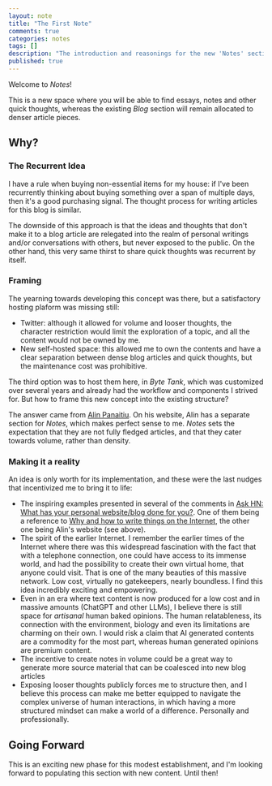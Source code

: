 ```yaml
---
layout: note
title: "The First Note"
comments: true
categories: notes
tags: []
description: "The introduction and reasonings for the new 'Notes' section"
published: true
---
```


Welcome to *Notes*!

This is a new space where you will be able to find essays, notes and other quick thoughts, whereas the existing *Blog* section will remain allocated to denser article pieces.

## Why?

### The Recurrent Idea

I have a rule when buying non-essential items for my house: if I've been recurrently thinking about buying something over a span of multiple days, then it's a good purchasing signal. The thought process for writing articles for this blog is similar.

The downside of this approach is that the ideas and thoughts that don't make it to a blog article are relegated into the realm of personal writings and/or conversations with others, but never exposed to the public. On the other hand, this very same thirst to share quick thoughts was recurrent by itself.

### Framing

The yearning towards developing this concept was there, but a satisfactory hosting plaform was missing still:

- Twitter: although it allowed for volume and looser thoughts, the character restriction would limit the exploration of a topic, and all the content would not be owned by me.
- New self-hosted space: this allowed me to own the contents and have a clear separation between dense blog articles and quick thoughts, but the maintenance cost was prohibitive.

The third option was to host them here, in *Byte Tank*, which was customized over several years and already had the workflow and components I strived for. But how to frame this new concept into the existing structure?

The answer came from [Alin Panaitiu](https://notes.alinpanaitiu.com/How%20I%20write%20this%20blog%20on%20my%20iPhone%20in%20a%20train). On his website, Alin has a separate section for *Notes*, which makes perfect sense to me. *Notes* sets the expectation that they are not fully fledged articles, and that they cater towards volume, rather than density.

### Making it a reality

An idea is only worth for its implementation, and these were the last nudges that incentivized me to bring it to life:

- The inspiring examples presented in several of the comments in [Ask HN: What has your personal website/blog done for you?](https://news.ycombinator.com/item?id=35164819). One of them being a reference to [Why and how to write things on the Internet](https://www.benkuhn.net/writing/), the other one being Alin's website (see above).
- The spirit of the earlier Internet. I remember the earlier times of the Internet where there was this widespread fascination with the fact that with a telephone connection, one could have access to its immense world, and had the possibility to create their own virtual home, that anyone could visit. That is one of the many beauties of this massive network. Low cost, virtually no gatekeepers, nearly boundless. I find this idea incredibly exciting and empowering.
- Even in an era where text content is now produced for a low cost and in massive amounts (ChatGPT and other LLMs), I believe there is still space for *artisanal* human baked opinions. The human relatableness, its connection with the environment, biology and even its limitations are charming on their own. I would risk a claim that AI generated contents are a commodity for the most part, whereas human generated opinions are premium content.
- The incentive to create notes in volume could be a great way to generate more source material that can be coalesced into new blog articles
- Exposing looser thoughts publicly forces me to structure then, and I believe this process can make me better equipped to navigate the complex universe of human interactions, in which having a more structured mindset can make a world of a difference. Personally and professionally.

## Going Forward

This is an exciting new phase for this modest establishment, and I'm looking forward to populating this section with new content. Until then!
